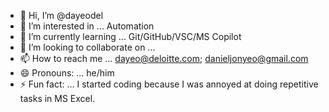 - 👋 Hi, I’m @dayeodel
- 👀 I’m interested in ... Automation
- 🌱 I’m currently learning ... Git/GitHub/VSC/MS Copilot
- 💞️ I’m looking to collaborate on ...
- 📫 How to reach me ... dayeo@deloitte.com; danieljonyeo@gmail.com
- 😄 Pronouns: ... he/him
- ⚡ Fun fact: ... I started coding because I was annoyed at doing repetitive tasks in MS Excel.

<!---
dayeodel/dayeodel is a ✨ special ✨ repository because its `README.md` (this file) appears on your GitHub profile.
You can click the Preview link to take a look at your changes.
--->
